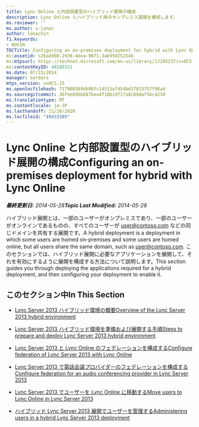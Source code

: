 ```yaml
---
title: Lync Online と内部設置型のハイブリッド展開の構成
description: Lync Online とハイブリッド用のオンプレミス展開を構成します。
ms.reviewer: ''
ms.author: v-lanac
author: lanachin
f1.keywords:
- NOCSH
TOCTitle: Configuring an on-premises deployment for hybrid with Lync Online
ms:assetid: c26addb0-2936-4eea-9071-3ab95825154b
ms:mtpsurl: https://technet.microsoft.com/en-us/library/JJ205237(v=OCS.15)
ms:contentKeyID: 48185321
ms.date: 07/23/2014
manager: serdars
mtps_version: v=OCS.15
ms.openlocfilehash: 717900389db98fc14513a7d54bd37813757f98ad
ms.sourcegitcommit: 36fee89bb887bea4f18b19f17a8c69daf5bc423d
ms.translationtype: MT
ms.contentlocale: ja-JP
ms.lasthandoff: 11/26/2020
ms.locfileid: "49433389"
---
```

# <a name="configuring-an-on-premises-deployment-for-hybrid-with-lync-online"></a><span data-ttu-id="8499d-103">Lync Online と内部設置型のハイブリッド展開の構成</span><span class="sxs-lookup"><span data-stu-id="8499d-103">Configuring an on-premises deployment for hybrid with Lync Online</span></span>

<div data-xmlns="http://www.w3.org/1999/xhtml">

<div class="topic" data-xmlns="http://www.w3.org/1999/xhtml" data-msxsl="urn:schemas-microsoft-com:xslt" data-cs="https://msdn.microsoft.com/">

<div data-asp="https://msdn2.microsoft.com/asp">



</div>

<div id="mainSection">

<div id="mainBody"><span data-ttu-id="8499d-104">

<span> </span></span><span class="sxs-lookup"><span data-stu-id="8499d-104">

<span> </span></span></span>

<span data-ttu-id="8499d-105">_**最終更新日:** 2014-05-28_</span><span class="sxs-lookup"><span data-stu-id="8499d-105">_**Topic Last Modified:** 2014-05-28_</span></span>

<span data-ttu-id="8499d-106">ハイブリッド展開とは、一部のユーザーがオンプレミスであり、一部のユーザーがオンラインであるものの、すべてのユーザーが user@contoso.com などの同じドメインを共有する展開です。</span><span class="sxs-lookup"><span data-stu-id="8499d-106">A hybrid deployment is a deployment in which some users are homed on-premises and some users are homed online, but all users share the same domain, such as user@contoso.com.</span></span> <span data-ttu-id="8499d-107">このセクションでは、ハイブリッド展開に必要なアプリケーションを展開して、それを有効にするように展開を構成する方法について説明します。</span><span class="sxs-lookup"><span data-stu-id="8499d-107">This section guides you through deploying the applications required for a hybrid deployment, and then configuring your deployment to enable it.</span></span>

<div>

## <a name="in-this-section"></a><span data-ttu-id="8499d-108">このセクション中</span><span class="sxs-lookup"><span data-stu-id="8499d-108">In This Section</span></span>

  - [<span data-ttu-id="8499d-109">Lync Server 2013 ハイブリッド環境の概要</span><span class="sxs-lookup"><span data-stu-id="8499d-109">Overview of the Lync Server 2013 hybrid environment</span></span>](lync-server-2013-overview-of-the-lync-server-hybrid-environment.md)

  - [<span data-ttu-id="8499d-110">Lync Server 2013 ハイブリッド環境を準備および展開する手順</span><span class="sxs-lookup"><span data-stu-id="8499d-110">Steps to prepare and deploy Lync Server 2013 hybrid environment</span></span>](lync-server-2013-steps-to-prepare-and-deploy-lync-server-hybrid-environment.md)

  - [<span data-ttu-id="8499d-111">Lync Server 2013 と Lync Online のフェデレーションを構成する</span><span class="sxs-lookup"><span data-stu-id="8499d-111">Configure federation of Lync Server 2013 with Lync Online</span></span>](lync-server-2013-configure-federation-with-lync-online.md)

  - [<span data-ttu-id="8499d-112">Lync Server 2013 で電話会議プロバイダーのフェデレーションを構成する</span><span class="sxs-lookup"><span data-stu-id="8499d-112">Configure federation for an audio conferencing provider in Lync Server 2013</span></span>](lync-server-2013-configure-federation-for-an-audio-conferencing-provider.md)

  - [<span data-ttu-id="8499d-113">Lync Server 2013 でユーザーを Lync Online に移動する</span><span class="sxs-lookup"><span data-stu-id="8499d-113">Move users to Lync Online in Lync Server 2013</span></span>](lync-server-2013-move-users-to-lync-online.md)

  - [<span data-ttu-id="8499d-114">ハイブリッド Lync Server 2013 展開でユーザーを管理する</span><span class="sxs-lookup"><span data-stu-id="8499d-114">Administering users in a hybrid Lync Server 2013 deployment</span></span>](lync-server-2013-administering-users-in-a-hybrid-deployment.md)

<span data-ttu-id="8499d-115"></div>

</div>

<span> </span>

</div>

</div>

</span><span class="sxs-lookup"><span data-stu-id="8499d-115"></div>

</div>

<span> </span>

</div>

</div>

</span></span></div>

